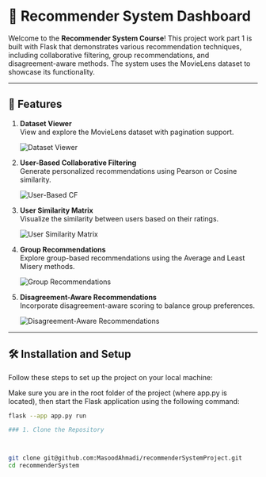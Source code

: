 # 🎥 Recommender System Dashboard

Welcome to the **Recommender System Course**! This project work part 1 is built with Flask that demonstrates various recommendation techniques, including collaborative filtering, group recommendations, and disagreement-aware methods. The system uses the MovieLens dataset to showcase its functionality.

---

## 🌟 Features

1. **Dataset Viewer**  
   View and explore the MovieLens dataset with pagination support.

   ![Dataset Viewer](images/A.png)

2. **User-Based Collaborative Filtering**  
   Generate personalized recommendations using Pearson or Cosine similarity.

   ![User-Based CF](images/BC.png)

3. **User Similarity Matrix**  
   Visualize the similarity between users based on their ratings.

   ![User Similarity Matrix](images/D.png)

4. **Group Recommendations**  
   Explore group-based recommendations using the Average and Least Misery methods.

   ![Group Recommendations](images/E.png)

5. **Disagreement-Aware Recommendations**  
   Incorporate disagreement-aware scoring to balance group preferences.

   ![Disagreement-Aware Recommendations](images/F.png)

---

## 🛠️ Installation and Setup

Follow these steps to set up the project on your local machine:

Make sure you are in the root folder of the project (where app.py is located), then start the Flask application using the following command:

```bash
flask --app app.py run

### 1. Clone the Repository



git clone git@github.com:MasoodAhmadi/recommenderSystemProject.git
cd recommenderSystem
```
